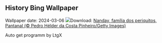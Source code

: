## History Bing Wallpaper
Wallpaper date: 2024-03-06
![](https://www.bing.com/th?id=OHR.NandayParakeet_PT-BR2771660938_UHD.jpg&w=1000)Download: [Nanday, família dos periquitos, Pantanal (© Pedro Hélder da Costa Pinheiro/Getty Images)](https://www.bing.com/th?id=OHR.NandayParakeet_PT-BR2771660938_UHD.jpg)

Auto get programm by LtgX
